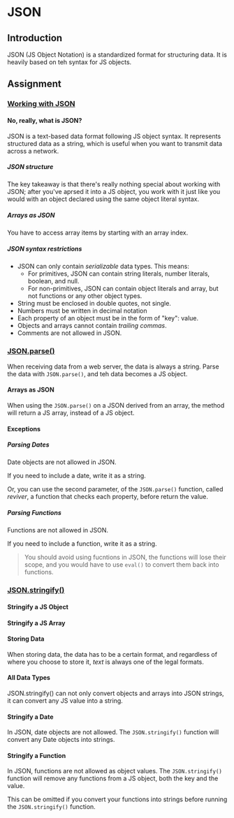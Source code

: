 # JSON

## Introduction

JSON (JS Object Notation) is a standardized format for structuring data. It is
heavily based on teh syntax for JS objects.

## Assignment

### [Working with JSON](https://developer.mozilla.org/en-US/docs/Learn_web_development/Core/Scripting/JSON)

#### No, really, what is JSON?

JSON is a text-based data format following JS object syntax. It represents
structured data as a string, which is useful when you want to transmit data
across a network.

##### JSON structure

The key takeaway is that there's really nothing special about working with
JSON; after you've aprsed it into a JS object, you work with it just like you
would with an object declared using the same object literal syntax.

##### Arrays as JSON

You have to access array items by starting with an array index.

##### JSON syntax restrictions

- JSON can only contain *serializable* data types. This means:
  - For primitives, JSON can contain string literals, number literals, boolean,
    and null.
  - For non-primitives, JSON can contain object literals and array, but not
    functions or any other object types.
- String must be enclosed in double quotes, not single.
- Numbers must be written in decimal notation
- Each property of an object must be in the form of "key": value.
- Objects and arrays cannot contain *trailing commas*.
- Comments are not allowed in JSON.

### [JSON.parse()](https://www.w3schools.com/js/js_json_parse.asp)

When receiving data from a web server, the data is always a string. Parse the
data with `JSON.parse()`, and teh data becomes a JS object.

#### Arrays as JSON

When using the `JSON.parse()` on a JSON derived from an array, the method will
return a JS array, instead of a JS object.

#### Exceptions

##### Parsing Dates

Date objects are not allowed in JSON.

If you need to include a date, write it as a string.

Or, you can use the second parameter, of the `JSON.parse()` function, called
*reviver*, a function that checks each property, before return the value.

##### Parsing Functions

Functions are not allowed in JSON.

If you need to include a function, write it as a string.

> You should avoid using fucntions in JSON, the functions will lose their
> scope, and you would have to use `eval()` to convert them back into
> functions.

### [JSON.stringify()](https://www.w3schools.com/js/js_json_stringify.asp)

#### Stringify a JS Object

#### Stringify a JS Array

#### Storing Data

When storing data, the data has to be a certain format, and regardless of where
you choose to store it, *text* is always one of the legal formats.

#### All Data Types

JSON.stringify() can not only convert objects and arrays into JSON strings, it
can convert any JS value into a string.

#### Stringify a Date

In JSON, date objects are not allowed. The `JSON.stringify()` function will
convert any Date objects into strings.

#### Stringify a Function

In JSON, functions are not allowed as object values. The `JSON.stringify()`
function will remove any functions from a JS object, both the key and the
value.

This can be omitted if you convert your functions into strings before running
the `JSON.stringify()` function.
